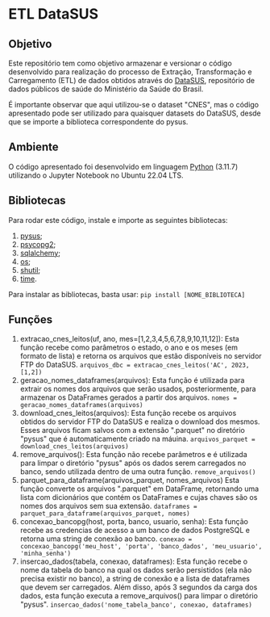 # ETL DataSUS

## Objetivo
Este repositório tem como objetivo armazenar e versionar o código desenvolvido para realização do processo de Extração, Transformação e Carregamento (ETL) de dados obtidos através do [DataSUS](https://datasus.saude.gov.br/transferencia-de-arquivos/), repositório de dados públicos de saúde do Ministério da Saúde do Brasil.

É importante observar que aqui utilizou-se o dataset "CNES", mas o código apresentado pode ser utilizado para quaisquer datasets do DataSUS, desde que se importe a biblioteca correspondente do pysus.

## Ambiente
O código apresentado foi desenvolvido em linguagem [Python](https://www.python.org/downloads/) (3.11.7) utilizando o Jupyter Notebook no Ubuntu 22.04 LTS.

## Bibliotecas
Para rodar este código, instale e importe as seguintes bibliotecas: 
1. [pysus](https://pysus.readthedocs.io/en/latest/databases/CNES.html);
2. [psycopg2](https://pypi.org/project/psycopg2/);
3. [sqlalchemy](https://www.sqlalchemy.org/);
4. [os](https://docs.python.org/3/library/os.html);
5. [shutil](https://docs.python.org/pt-br/3/library/shutil.html);
6. [time](https://docs.python.org/3/library/time.html).

Para instalar as bibliotecas, basta usar:
``` pip install [NOME_BIBLIOTECA] ```

## Funções
1. extracao_cnes_leitos(uf, ano, mes=[1,2,3,4,5,6,7,8,9,10,11,12]):
  Esta função recebe como parâmetros o estado, o ano e os meses (em formato de lista) e retorna os arquivos que estão disponíveis no servidor FTP do DataSUS.
  ```arquivos_dbc = extracao_cnes_leitos('AC', 2023, [1,2])```
2. geracao_nomes_dataframes(arquivos):
  Esta função é utilizada para extrair os nomes dos arquivos que serão usados, posteriormente, para armazenar os DataFrames gerados a partir dos arquivos.
  ```nomes = geracao_nomes_dataframes(arquivos)```
3. download_cnes_leitos(arquivos):
  Esta função recebe os arquivos obtidos do servidor FTP do DataSUS e realiza o download dos mesmos. Esses arquivos ficam salvos com a extensão ".parquet" no diretório "pysus" que é automaticamente   criado na máuina.
  ```arquivos_parquet = download_cnes_leitos(arquivos)```
4. remove_arquivos():
  Esta função não recebe parâmetros e é utilizada para limpar o diretório "pysus" após os dados serem carregados no banco, sendo utilizada dentro de uma outra função.
   ```remove_arquivos()```
5. parquet_para_dataframe(arquivos_parquet, nomes_arquivos)
  Esta função converte os arquivos ".parquet" em DataFrame, retornando uma lista com dicionários que contém os DataFrames e cujas chaves são os nomes dos arquivos sem sua extensão.
  ```dataframes = parquet_para_dataframe(arquivos_parquet, nomes)```
6. concexao_bancopg(host, porta, banco, usuario, senha):
  Esta função recebe as credencias de acesso a um banco de dados PostgreSQL e retorna uma string de conexão ao banco.
  ```conexao = concexao_bancopg('meu_host', 'porta', 'banco_dados', 'meu_usuario', 'minha_senha')```
7. insercao_dados(tabela, conexao, dataframes):
  Esta função recebe o nome da tabela do banco na qual os dados serão persistidos (ela não precisa existir no banco), a string de conexão e a lista de dataframes que devem ser carregados. Além        disso, após 3 segundos da carga dos dados, esta função executa a remove_arquivos() para limpar o diretório "pysus".
  ```insercao_dados('nome_tabela_banco', conexao, dataframes)```
